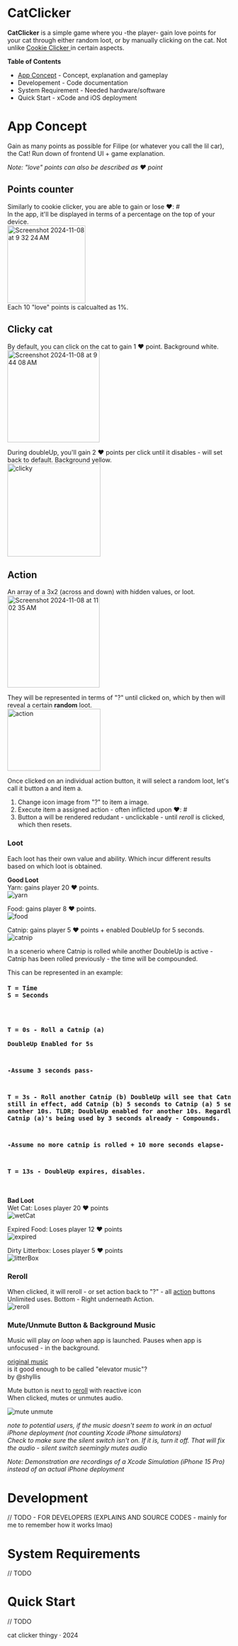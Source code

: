 # CatClicker
**CatClicker** is a simple game where you -the player- gain love points for your cat through either random loot, or by manually clicking on the cat. Not unlike [Cookie Clicker ](https://en.wikipedia.org/wiki/Cookie_Clicker) in certain aspects. 

**Table of Contents**
* [App Concept](https://github.com/s028214/CatClicker/blob/main/README.md#app-concept) - Concept, explanation and gameplay
* Developement - Code documentation
* System Requirement - Needed hardware/software
* Quick Start - xCode and iOS deployment 


# App Concept
Gain as many points as possible for Filipe (or whatever you call the lil car), the Cat! 
Run down of frontend UI + game explanation.

*Note: "love" points can also be described as ❤️ point*

## Points counter
Similarly to cookie clicker, you are able to gain or lose ❤️: # <br>
In the app, it'll be displayed in terms of a percentage on the top of your device. <br>
<img width="176" alt="Screenshot 2024-11-08 at 9 32 24 AM" src="https://github.com/user-attachments/assets/93dcc814-8f8c-4ec2-a5be-af92579e6910"> <br>
Each 10 "love" points is calcualted as 1%. 


## Clicky cat 
By default, you can click on the cat to gain 1 ❤️ point. Background white. <br> 
<img width="208" alt="Screenshot 2024-11-08 at 9 44 08 AM" src="https://github.com/user-attachments/assets/9b47c0a4-190c-4cc0-9c03-ddfba1ae6a73"> <br> 

During doubleUp, you'll gain 2 ❤️ points per click until it disables - will set back to default. Background yellow. <br> 
<img src="https://github.com/user-attachments/assets/137c56cc-4ade-4e45-b0c8-7b646380707d" width="210" height="210" alt="clicky"> <br>

## Action
An array of a 3x2 (across and down) with hidden values, or loot. <br>
<img width="208" alt="Screenshot 2024-11-08 at 11 02 35 AM" src="https://github.com/user-attachments/assets/b4d3c949-0fc6-4ea7-9c98-a0b6426b9ce2">

They will be represented in terms of "?" until clicked on, which by then will reveal a certain **random** loot. <br>
<img src="https://github.com/user-attachments/assets/2d585cca-ed9f-423d-accf-54c8ae5f7a89" width="210" height="140" alt="action"> <br>

Once clicked on an individual action button, it will select a random loot, let's call it button a and item a.
1. Change icon image from "?" to item a image.
2. Execute item a assigned action - often inflicted upon ❤️: #
3. Button a will be rendered redudant - unclickable - until *reroll* is clicked, which then resets. <br>

### Loot
Each loot has their own value and ability. Which incur different results based on which loot is obtained. 

**Good Loot** <br>
Yarn: gains player 20 ❤️ points. <br>
![yarn](https://github.com/user-attachments/assets/71610c0e-cf52-4758-bad1-c712144594a6)

Food: gains player 8 ❤️ points. <br>
![food](https://github.com/user-attachments/assets/33c13662-d410-4f11-82ec-d016b37dc436)

Catnip: gains player 5 ❤ points + enabled DoubleUp for 5 seconds. <br> 
![catnip](https://github.com/user-attachments/assets/69012f6a-1d6b-44d5-ad0d-6b501b81a21b)

In a scenerio where Catnip is rolled while another DoubleUp is active - Catnip has been rolled previously - the time will be compounded.

This can be represented in an example:

<h4 align="left">
<pre>
T = Time
S = Seconds
<br>

T = 0s - Roll a Catnip (a)  
DoubleUp Enabled for 5s

-Assume 3 seconds pass- 

T = 3s - Roll another Catnip (b) 
DoubleUp will see that Catnip (a) is still in effect, add Catnip (b) 5 seconds to Catnip (a) 5 seconds for another 10s.
TLDR; DoubleUp enabled for another 10s. Regardless of Catnip (a)'s being used by 3 seconds already - Compounds. 

-Assume no more catnip is rolled + 10 more seconds elapse- 

T = 13s - DoubleUp expires, disables.  
</h4>
</pre>


**Bad Loot** <br>
Wet Cat: Loses player 20 ❤ points <br>
![wetCat](https://github.com/user-attachments/assets/9358c5e7-4c6b-49c6-9f21-ae3d4a0f127f)

Expired Food: Loses player 12 ❤ points <br>
![expired](https://github.com/user-attachments/assets/922edeba-9f02-4d0a-9a18-4425b0703cd4)

Dirty Litterbox: Loses player 5 ❤ points <br>
![litterBox](https://github.com/user-attachments/assets/0154468a-eeaa-4330-b407-2742f8f158c0)


### Reroll
When clicked, it will reroll - or set action back to "?" - all [action](https://github.com/s028214/CatClicker/edit/main/README.md#action) buttons <br>
Unlimited uses. Bottom - Right underneath Action. 
<br>![reroll](https://github.com/user-attachments/assets/354aa5e6-e579-4d58-987f-fd3c518cc942)<br>

### Mute/Unmute Button & Background Music
Music will play _on loop_ when app is launched. Pauses when app is unfocused - in the background. <br>

[original music](https://www.youtube.com/watch?v=65nj2f7723A) <br>
is it good enough to be called "elevator music"? <br>
by @shyllis 

Mute button is next to [reroll](https://github.com/s028214/CatClicker/edit/main/README.md#reroll) with reactive icon <br>
When clicked, mutes or unmutes audio. 

![mute unmute](https://github.com/user-attachments/assets/f4ca1114-e1e1-4203-bb55-289e9193552b)

*note to potential users, if the music doesn't seem to work in an actual iPhone deployment (not counting Xcode iPhone simulators) <br>*
*Check to make sure the silent switch isn't on. If it is, turn it off. That will fix the audio - silent switch seemingly mutes audio*





*Note: Demonstration are recordings of a Xcode Simulation (iPhone 15 Pro) instead of an actual iPhone deployment*


# Development 
// TODO - FOR DEVELOPERS (EXPLAINS AND SOURCE CODES - mainly for me to remember how it works lmao)
# System Requirements
// TODO 
# Quick Start
// TODO




cat clicker thingy · 2024
